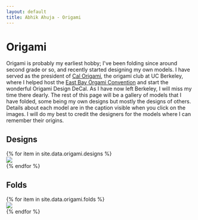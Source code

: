 ```yaml
---
layout: default
title: Abhik Ahuja - Origami
---
```


# Origami
Origami is probably my earliest hobby; I've been folding since around second grade or so, and recently started designing my own models. I have served as the president of [Cal Origami](https://calorigami.berkeley.edu), the origami club at UC Berkeley, where I helped host the [East Bay Orgami Convention](https://calorigami.berkeley.edu/eboc-2023/program) and start the wonderful Origami Design DeCal. As I have now left Berkeley, I will miss my time there dearly. The rest of this page will be a gallery of models that I have folded, some being my own designs but mostly the designs of others. Details about each model are in the caption visible when you click on the images. I will do my best to credit the designers for the models where I can remember their origins.

## Designs
<script src="https://ajax.googleapis.com/ajax/libs/jquery/3.5.1/jquery.min.js"></script>
<script src="https://unpkg.com/masonry-layout@4/dist/masonry.pkgd.min.js"></script>
<script src="https://unpkg.com/imagesloaded@4/imagesloaded.pkgd.min.js"></script>
<link href="/assets/css/lightbox.css" rel="stylesheet" />

<div class="grid">
{% for item in site.data.origami.designs %}
 <div class="grid-item">
  <a href="{{ item.path }}" data-title="{{ item.name }} - {{ item.description }}" data-lightbox="{{ page.title }}">
   <img src="{{ item.path }}">
  </a>
 </div>
{% endfor %}
</div>

## Folds
<div class="grid">
{% for item in site.data.origami.folds %}
 <div class="grid-item">
  <a href="{{ item.path }}" data-title="{{ item.name }} - {{ item.description }}" data-lightbox="{{ page.title }}">
   <img src="{{ item.path }}">
  </a>
 </div>
{% endfor %}
</div>

<script>
 var $grid = $('.grid').masonry({
  // options
  itemSelector: '.grid-item',
  columnWidth: 50,
  gutter: 0,
  fitWidth: true
 });
 $grid.imagesLoaded().progress(function () {
  $grid.masonry('layout');
 });
</script>
<script src="/assets/js/lightbox.js"></script>
<script>
 lightbox.option({
  'resizeDuration': 200,
  'imageFadeDuration': 300,
  'wrapAround': true
 })
</script>